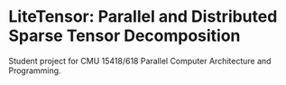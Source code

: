 # LiteTensor: Parallel and Distributed Sparse Tensor Decomposition 
Student project for CMU 15418/618 Parallel Computer Architecture and Programming.

